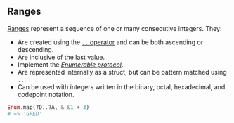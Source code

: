 ## Ranges

[Ranges][range] represent a sequence of one or many consecutive integers. They:

- Are created using the [`..` operator][range-operator] and can be both ascending or descending.
- Are inclusive of the last value.
- Implement the [_Enumerable protocol_][enumerable].
- Are represented internally as a struct, but can be pattern matched using `..`.
- Can be used with integers written in the binary, octal, hexadecimal, and codepoint notation.

```elixir
Enum.map(?D..?A, & &1 + 3)
# => 'GFED'
```

[range-operator]: https://hexdocs.pm/elixir/Kernel.html#../2
[range]: https://hexdocs.pm/elixir/Range.html
[enumerable]: https://hexdocs.pm/elixir/Enumerable.html
